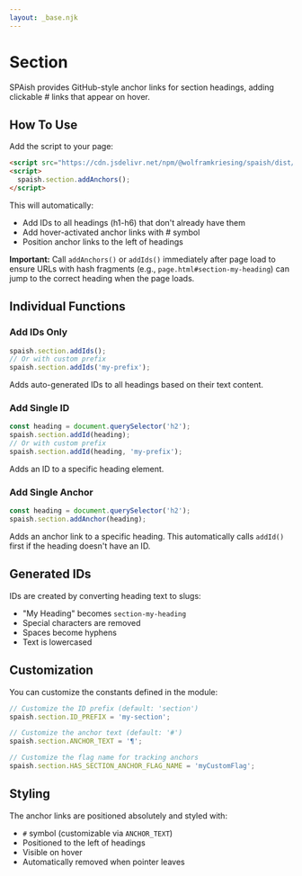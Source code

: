 ```yaml
---
layout: _base.njk
---
```


# Section

SPAish provides GitHub-style anchor links for section headings, adding clickable # links that appear on hover.

## How To Use

Add the script to your page:

```html
<script src="https://cdn.jsdelivr.net/npm/@wolframkriesing/spaish/dist/spaish.min.js"></script>
<script>
  spaish.section.addAnchors();
</script>
```

This will automatically:
- Add IDs to all headings (h1-h6) that don't already have them
- Add hover-activated anchor links with # symbol
- Position anchor links to the left of headings

**Important:** Call `addAnchors()` or `addIds()` immediately after page load to ensure URLs with hash fragments (e.g., `page.html#section-my-heading`) can jump to the correct heading when the page loads.

## Individual Functions

### Add IDs Only

```javascript
spaish.section.addIds();
// Or with custom prefix
spaish.section.addIds('my-prefix');
```

Adds auto-generated IDs to all headings based on their text content.

### Add Single ID

```javascript
const heading = document.querySelector('h2');
spaish.section.addId(heading);
// Or with custom prefix
spaish.section.addId(heading, 'my-prefix');
```

Adds an ID to a specific heading element.

### Add Single Anchor

```javascript
const heading = document.querySelector('h2');
spaish.section.addAnchor(heading);
```

Adds an anchor link to a specific heading. This automatically calls `addId()` first if the heading doesn't have an ID.

## Generated IDs

IDs are created by converting heading text to slugs:
- "My Heading" becomes `section-my-heading`
- Special characters are removed
- Spaces become hyphens
- Text is lowercased

## Customization

You can customize the constants defined in the module:

```javascript
// Customize the ID prefix (default: 'section')
spaish.section.ID_PREFIX = 'my-section';

// Customize the anchor text (default: '#')
spaish.section.ANCHOR_TEXT = '¶';

// Customize the flag name for tracking anchors
spaish.section.HAS_SECTION_ANCHOR_FLAG_NAME = 'myCustomFlag';
```

## Styling

The anchor links are positioned absolutely and styled with:
- `#` symbol (customizable via `ANCHOR_TEXT`)
- Positioned to the left of headings
- Visible on hover
- Automatically removed when pointer leaves